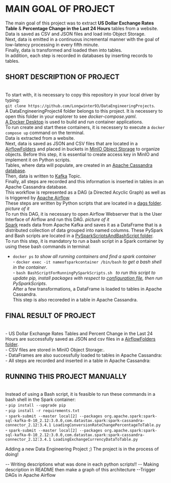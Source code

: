 # MAIN GOAL OF PROJECT
The main goal of this project was to extract **US Dollar Exchange Rates Table** & **Percentage Change in the Last 24 Hours** tables from a website. <br />Data is saved as CSV and JSON files and load into Object Storage. <br />Next, data is emitted in a continuous incremental manner with the goal of low-latency processing in every fifth minute.
<br />Finally, data is transformed and loaded then into tables. <br />In addition, each step is recorded in databases by inserting records to tables.

## SHORT DESCRIPTION OF PROJECT
<br /> To start with, it is necessary to copy this repository in your local driver by typing:
<br /> ```git clone https://github.com/Longwinter93/DataEngineeringProjects```. 
<br /> A DataEngineeringProject4 folder belongs to this project. It is necessery to open this folder in your explorer to see _docker-compose.yaml_.
<br /> [A Docker Desktop](https://www.docker.com/products/docker-desktop/) is used to build and run container applications.
<br /> To run create and start these containers, it is necessery to execute a `docker compose up` command on the terminal.
<br />Data is extracted from a website. <br />Next, data is saved as JSON and CSV files that are located in a [AirflowFolders](https://github.com/Longwinter93/DataEngineeringProjects/tree/main/DataEngineeringProject4/AirflowFolders) and placed in buckets in [MinIO Object Storage](https://min.io/) to organize objects. Before this step, it is essential to create access key in MinIO and implement it on Python scripts.<br />Tables, where data will populate, are created in an [Apache Cassandra database](https://cassandra.apache.org/_/index.html).
<br />Then, data is written to [Kafka](https://kafka.apache.org/) Topic. <br />Finally, all steps are recorded and this information is inserted in tables in an Apache Cassandra database. <br />This workflow is represented as a DAG (a Directed Acyclic Graph) as well as is triggered by [Apache Airflow](https://airflow.apache.org/). <br />These steps are written by Python scripts that are located in a [dags folder](https://github.com/Longwinter93/DataEngineeringProjects/tree/main/DataEngineeringProject4/dags). 
_picture of it_
<br /> To run this DAG, it is necessary to open Airflow Webserver that is the User Interface of Airflow and run this DAG.
_picture of it_
<br />[Spark](https://spark.apache.org/) reads data from Apache Kafka and saves it as a DataFrame that is a distributed collection of data grouped into named columns. These PySpark and Bash scripts are located in a [PySparkScriptsAndBashScript folder](https://github.com/Longwinter93/DataEngineeringProjects/tree/main/DataEngineeringProject4/PySparkScriptsAndBashScript). 
<br />To run this step, it is mandatory to run a bash script in a Spark container by using these bash commands in terminal:
- ```docker ps``` _to show all running containers and find a spark container_
<br />- ```docker exec -it nameofsparkcontainer /bin/bash``` _to get a bash shell in the container_.
<br />- ```bash BashScriptForRunningPySparkScripts.sh ``` _to run this script to update pip, install packages with respect to [configuration file](https://github.com/Longwinter93/DataEngineeringProjects/blob/main/DataEngineeringProject4/requirements.txt), then run PySparkScripts_.
<br /> After a few transformations, a DataFrame is loaded to tables in Apache Cassandra.
<br /> This step is also recoreded in a table in Apache Cassandra.

## FINAL RESULT OF PROJECT
<br />- US Dollar Exchange Rates Tables and Percent Change in the Last 24 Hours are successfully saved as JSON and csv files in a [AirflowFolders folder](https://github.com/Longwinter93/DataEngineeringProjects/tree/main/DataEngineeringProject4/AirflowFolders).
<br />- CSV files are stored in MinIO Object Storage:.
<br />- DataFrames are also successfully loaded to tables in Apache Cassandra:
<br />- All steps are recorded and inserted in a table in Apache Cassandra:

## RUNNING THIS PROJECT MANUALLY
<br />Instead of using a Bash script, it is feasible to run these commands in a bash shell in the Spark container:
<br />- ```pip install --upgrade pip```
<br />- ```pip install -r requirements.txt```
<br />- ```spark-submit --master local[2] --packages org.apache.spark:spark-sql-kafka-0-10_2.12:3.0.0,com.datastax.spark:spark-cassandra-connector_2.12:3.4.1 LoadingConversionRateChangePercentageToTable.py```
<br />- ```spark-submit --master local[2] --packages org.apache.spark:spark-sql-kafka-0-10_2.12:3.0.0,com.datastax.spark:spark-cassandra-connector_2.12:3.4.1 LoadingExchangeCurrencyDataToTable.py```


Adding a new Data Engineering Project ;) 
The project is in the process of doing!

-- Writing descriptions what was done in each python scripts!!
-- Making description in README then make a graph of this architecture
--Trigger DAGs in Apache Airflow


